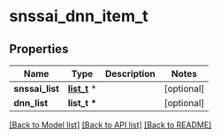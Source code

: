 # snssai_dnn_item_t

## Properties
Name | Type | Description | Notes
------------ | ------------- | ------------- | -------------
**snssai_list** | [**list_t**](ext_snssai.md) \* |  | [optional] 
**dnn_list** | **list_t \*** |  | [optional] 

[[Back to Model list]](../README.md#documentation-for-models) [[Back to API list]](../README.md#documentation-for-api-endpoints) [[Back to README]](../README.md)


